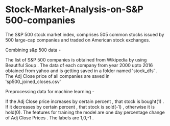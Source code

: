 # Stock-Market-Analysis-on-S&P 500-companies 

The S&P 500 stock market index, comprises 505 common stocks issued by 500 large-cap companies and traded on American stock exchanges.

Combining s&p 500 data - 

The list of S&P 500 companies is obtained from Wikipedia by using Beautiful Soup . The data of each company from year 2000 upto 2016 obtained from yahoo and is getting saved in a folder named 'stock_dfs' . The Adj Close price of all companies are saved in 'sp500_joined_closes.csv'

Preprocessing data for machine learning - 

If the Adj Close price increases by certain percent , that stock is bought(1) . If it decreases by certain percent , that stock is sold(-1) , otherwise it is hold(0). The features for training the model are one day percentage change of Adj Close Prices . The labels are 1,0,-1 .
